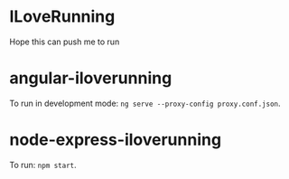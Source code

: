 # ILoveRunning
Hope this can push me to run

# angular-iloverunning
To run in development mode: `ng serve --proxy-config proxy.conf.json`.


# node-express-iloverunning
To run: `npm start`.